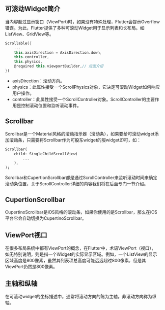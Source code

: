 ## 可滚动Widget简介
当内容超过显示窗口（ViewPort)时，如果没有特殊处理，Flutter会提示Overflow错误。为此，Flutter提供了多种可滚动Widget用于显示列表和长布局。如ListView、GridView等。
```dart
Scrollable({
    ...
    this.axisDirection = AxisDirection.down,
    this.controller,
    this.physics,
    @required this.viewportBuilder,// 后面介绍
})
```
- axisDirection：滚动方向。
- physics：此属性接受一个ScrollPhysics对象，它决定可滚动Widget如何响应用户操作。
- controller：此属性接受一个ScrollController对象。ScrollController的主要作用是控制滚动位置和监听滚动事件。

## Scrollbar
Scrollbar是一个Material风格的滚动指示器（滚动条），如果要给可滚动widget添加滚动条，只需要将Scrollbar作为可股东widget的服widget即可，如：
```dart
Scrollbar(
    child: SingleChildScrollView(
        ...
    ),
);
```
Scrollbar和CupertionScrollbar都是通过ScrollController来监听滚动时间来确定滚动条位置，关于ScrollController详细的内容我们将在后面专门一节介绍。

## CupertionScrollbar
CupertinoScrollbar是iOS风格的滚动条，如果你使用的是Scrollbar，那么在iOS平台它会自动切换为CupertinoScrollbar。

## ViewPort视口
在很多布局系统中都有ViewPort的概念，在Flutter中，术语ViewPort（视口），如无特别说明，则是指一个Widget的实际显示区域。例如，一个ListView的显示区域高度是800像素，虽然其列表项总高度可能远远超过800像素，但是其ViewPort仍然是800像素。

## 主轴和纵轴
在可滚动widget的坐标描述中，通常将滚动方向的陈为主轴，非滚动方向称为纵轴。
